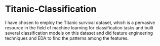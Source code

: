 # Titanic-Classification
 I have chosen to employ the Titanic survival dataset, which is a pervasive resource in the field of machine learning for classification tasks and built several classification models on this dataset and did feature engineering techniques and EDA to find the patterns among the features.
